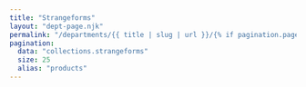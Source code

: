 ```yaml
---
title: "Strangeforms"
layout: "dept-page.njk"
permalink: "/departments/{{ title | slug | url }}/{% if pagination.pageNumber > 0 %}{{pagination.pageNumber | plus: 1 }}/{% endif %}"
pagination:
  data: "collections.strangeforms"
  size: 25
  alias: "products"
---
```

